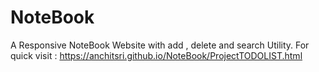 # NoteBook
A Responsive NoteBook Website with add , delete and search Utility.
For quick visit : https://anchitsri.github.io/NoteBook/ProjectTODOLIST.html
